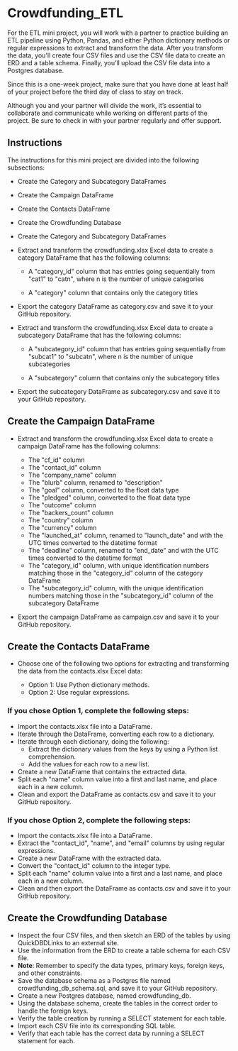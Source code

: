 # Crowdfunding_ETL

For the ETL mini project, you will work with a partner to practice building an ETL pipeline using Python, Pandas, and either Python dictionary methods or regular expressions to extract and transform the data. After you transform the data, you'll create four CSV files and use the CSV file data to create an ERD and a table schema. Finally, you’ll upload the CSV file data into a Postgres database.

Since this is a one-week project, make sure that you have done at least half of your project before the third day of class to stay on track.

Although you and your partner will divide the work, it’s essential to collaborate and communicate while working on different parts of the project. Be sure to check in with your partner regularly and offer support.

## Instructions
The instructions for this mini project are divided into the following subsections:

- Create the Category and Subcategory DataFrames
- Create the Campaign DataFrame
- Create the Contacts DataFrame
- Create the Crowdfunding Database
- Create the Category and Subcategory DataFrames
- Extract and transform the crowdfunding.xlsx Excel data to create a category DataFrame that has the following columns:

  - A "category_id" column that has entries going sequentially from "cat1" to "catn", where n is the number of unique categories

  - A "category" column that contains only the category titles

- Export the category DataFrame as category.csv and save it to your GitHub repository.

- Extract and transform the crowdfunding.xlsx Excel data to create a subcategory DataFrame that has the following columns:

  - A "subcategory_id" column that has entries going sequentially from "subcat1" to "subcatn", where n is the number of unique subcategories

  - A "subcategory" column that contains only the subcategory titles

- Export the subcategory DataFrame as subcategory.csv and save it to your GitHub repository.

## Create the Campaign DataFrame

- Extract and transform the crowdfunding.xlsx Excel data to create a campaign DataFrame has the following columns:

  - The "cf_id" column
  - The "contact_id" column
  - The "company_name" column
  - The "blurb" column, renamed to "description"
  - The "goal" column, converted to the float data type
  - The "pledged" column, converted to the float data type
  - The "outcome" column
  - The "backers_count" column
  - The "country" column
  - The "currency" column
  - The "launched_at" column, renamed to "launch_date" and with the UTC times converted to the datetime format
  - The "deadline" column, renamed to "end_date" and with the UTC times converted to the datetime format
  - The "category_id" column, with unique identification numbers matching those in the "category_id" column of the category DataFrame
  - The "subcategory_id" column, with the unique identification numbers matching those in the "subcategory_id" column of the subcategory DataFrame

- Export the campaign DataFrame as campaign.csv and save it to your GitHub repository.

## Create the Contacts DataFrame

- Choose one of the following two options for extracting and transforming the data from the contacts.xlsx Excel data:

  - Option 1: Use Python dictionary methods.
  - Option 2: Use regular expressions.

### If you chose Option 1, complete the following steps:

- Import the contacts.xlsx file into a DataFrame.
- Iterate through the DataFrame, converting each row to a dictionary.
- Iterate through each dictionary, doing the following:
  - Extract the dictionary values from the keys by using a Python list comprehension.
  - Add the values for each row to a new list.
- Create a new DataFrame that contains the extracted data.
- Split each "name" column value into a first and last name, and place each in a new column.
- Clean and export the DataFrame as contacts.csv and save it to your GitHub repository.

### If you chose Option 2, complete the following steps:

- Import the contacts.xlsx file into a DataFrame.
- Extract the "contact_id", "name", and "email" columns by using regular expressions.
- Create a new DataFrame with the extracted data.
- Convert the "contact_id" column to the integer type.
- Split each "name" column value into a first and a last name, and place each in a new column.
- Clean and then export the DataFrame as contacts.csv and save it to your GitHub repository.

## Create the Crowdfunding Database

- Inspect the four CSV files, and then sketch an ERD of the tables by using QuickDBDLinks to an external site.
- Use the information from the ERD to create a table schema for each CSV file.
- **Note**: Remember to specify the data types, primary keys, foreign keys, and other constraints.
- Save the database schema as a Postgres file named crowdfunding_db_schema.sql, and save it to your GitHub repository.
- Create a new Postgres database, named crowdfunding_db.
- Using the database schema, create the tables in the correct order to handle the foreign keys.
- Verify the table creation by running a SELECT statement for each table.
- Import each CSV file into its corresponding SQL table.
- Verify that each table has the correct data by running a SELECT statement for each.

